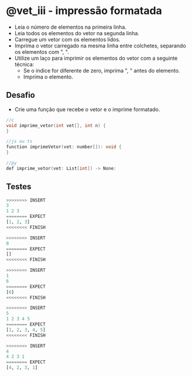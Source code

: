 # @vet_iii - impressão formatada

- Leia o número de elementos na primeira linha.
- Leia todos os elementos do vetor na segunda linha.
- Carregue um vetor com os elementos lidos.
- Imprima o vetor carregado na mesma linha entre colchetes, separando os elementos com ", ".
- Utilize um laço para imprimir os elementos do vetor com a seguinte técnica:
  - Se o índice for diferente de zero, imprima ", " antes do elemento.
  - Imprima o elemento.

## Desafio

- Crie uma função que recebe o vetor e o imprime formatado.

```c
//c
void imprime_vetor(int vet[], int n) {
}

//js ou ts
function imprimeVetor(vet: number[]): void {
}

//py
def imprime_vetor(vet: List[int]) -> None:

```

## Testes

```py
>>>>>>>> INSERT
3
1 2 3
======== EXPECT
[1, 2, 3]
<<<<<<<< FINISH
```

```py
>>>>>>>> INSERT
0
======== EXPECT
[]
<<<<<<<< FINISH
```

```py
>>>>>>>> INSERT
1
6
======== EXPECT
[6]
<<<<<<<< FINISH
```

```py
>>>>>>>> INSERT
5
1 2 3 4 5
======== EXPECT
[1, 2, 3, 4, 5]
<<<<<<<< FINISH
```

```py
>>>>>>>> INSERT
4
4 2 3 1
======== EXPECT
[4, 2, 3, 1]
```

